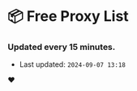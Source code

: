 # :package: Free Proxy List
### Updated every 15 minutes.

- Last updated: `2024-09-07 13:18`

:heart:
